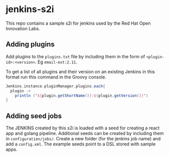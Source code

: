 # jenkins-s2i
This repo contains a sample s2i for jenkins used by the Red Hat Open Innovation Labs.

## Adding plugins
Add plugins to the `plugins.txt` file by including them in the form of `<plugin-id>:<version>`. Eg `email-ext:2.11`.

To get a list of all plugins and their version on an existing Jenkins in this format run this command in the Groovy console.

```groovy
Jenkins.instance.pluginManager.plugins.each{
  plugin ->
    println ("${plugin.getShortName()}:${plugin.getVersion()}")
}
```
## Adding seed jobs
The JENKINS created by this s2i is loaded with a seed for creating a react app and golang pipeline. Additional seeds can be created by including them in `configuration/jobs/`. Create a new folder (for the jenkins job name) and add a `config.xml`. The example seeds point to a DSL stored with sample apps.
